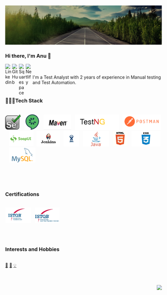 
![Image](https://github.com/anuarun88/AnuArun88/blob/master/image.jpg)
### Hi there, I'm Anu 👋

<a href="https:http://www.linkedin.com/in/anuarun88">
  <img align="left" alt="Linkedin" width="22px" src="https://cdn.jsdelivr.net/npm/simple-icons@v3/icons/linkedin.svg" />
</a>
<a href="https://github.com/anuarun88">
  <img align="left" alt="GitHub" width="22px" src="https://cdn.jsdelivr.net/npm/simple-icons@3.1.0/icons/github.svg" />
 </a>
 <a href="http://anuarun.me/">
  <img align="left" alt="Squarespace" width="22px" src="https://cdn.jsdelivr.net/npm/simple-icons@3.1.0/icons/squarespace.svg" />
 </a>
 <a href="http:https://anuarun.netlify.app/">
  <img align="left" alt="Netlify" width="22px" src="https://cdn.jsdelivr.net/npm/simple-icons@3.1.0/icons/netlify.svg" />
 </a>
 
<br />
<br />
I'm a Test Analyst with 2 years of experience in Manual testing and Test Automation.

<br />
<br />


<h3 align="centre"> 👨🏽‍💻Tech Stack </h3>

</p>
<p align="left">
  <br>
<code><img height="50" src="https://github.com/anuarun88/AnuArun88/blob/master/icons/Selenium.png"></code>&nbsp;&nbsp;
<code><img height="50" src="https://github.com/anuarun88/AnuArun88/blob/master/icons/Cucumber.png"></code>&nbsp;&nbsp;
  <code><img height="50" src="https://github.com/anuarun88/AnuArun88/blob/master/icons/Maven.jpeg"></code>&nbsp;&nbsp;
  <code><img height="50" src="https://github.com/anuarun88/AnuArun88/blob/master/icons/TestNG.png"></code>&nbsp;&nbsp;
  <code><img height="50" src="https://github.com/anuarun88/AnuArun88/blob/master/icons/Postman.png"></code>&nbsp;&nbsp;
  <code><img height="50" src="https://github.com/anuarun88/AnuArun88/blob/master/icons/soapui.png"></code>&nbsp;&nbsp;
<code><img height="50" src="https://github.com/anuarun88/AnuArun88/blob/master/icons/Jenkins.png"></code>&nbsp;&nbsp;
  <code><img height="50" src="https://github.com/anuarun88/AnuArun88/blob/master/icons/Jira.png"></code>&nbsp;&nbsp;
  <code><img height="50" src="https://github.com/anuarun88/AnuArun88/blob/master/icons/Java.png"></code>&nbsp;&nbsp;
  <code><img height="50" src="https://github.com/anuarun88/AnuArun88/blob/master/icons/HTML.png"></code>&nbsp;&nbsp;
  <code><img height="50" src="https://github.com/anuarun88/AnuArun88/blob/master/icons/CSS.png"></code>&nbsp;&nbsp;
  <code><img height="50" src="https://github.com/anuarun88/AnuArun88/blob/master/icons/mysql.png"></code>&nbsp;&nbsp;
  
</p><br>





<br />
<br />


<h3 align="centre">Certifications </h3>

</p>

<p align="left">
  <br>
<code><img height="50" src="https://github.com/anuarun88/AnuArun88/blob/master/icons/CTFL.jpg"></code>&nbsp;&nbsp;
<code><img height="50" src="https://github.com/anuarun88/AnuArun88/blob/master/icons/CTFLAT.jpg"></code>&nbsp;&nbsp;
  
  
</p>
<br>
<br>


<h3 align="centre">Interests and Hobbies</h3>

</p>

<p align="left">
  <br>
  <a href="https://anuarun.me/paintings">🎨</a>
  <a href="https://www.anuarun.me/bake">🧁</a>
  <a href="https://anuarun.me/blog">💡</a>
 
  

  
</p><br>





<h3  align='center'> <img align="right" src="https://visitor-badge.laobi.icu/badge?page_id=anuarun88.anuarun88" /></h3><br>

